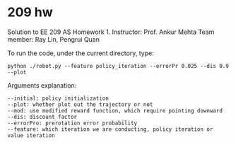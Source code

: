 # 209 hw

Solution to EE 209 AS Homework 1.
Instructor: Prof. Ankur Mehta
Team member: Ray Lin, Pengrui Quan

To run the code, under the current directory, type:

	python ./robot.py --feature policy_iteration --errorPr 0.025 --dis 0.9 --plot 

Arguments explanation:

	--initial: policy initialization 
	--plot: whether plot out the trajectory or not
	--mod: use modified reward function, which require pointing downward
	--dis: discount factor
	--errorPro: prerotation error probability
	--feature: which iteration we are conducting, policy iteration or value iteration


